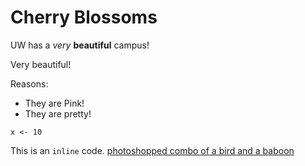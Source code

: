 # Cherry Blossoms

UW has a *very* **beautiful** campus!

Very beautiful!

Reasons:

- They are Pink!
- They are pretty!

```
x <- 10
```

This is an `inline` code.
[photoshopped combo of a bird and a baboon](https://bit.ly/2FJaRdb)
